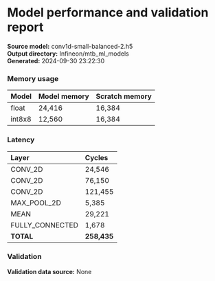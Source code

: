 # Model performance and validation report
**Source model:** conv1d-small-balanced-2.h5  
**Output directory:** Infineon/mtb_ml_models  
**Generated:** 2024-09-30 23:22:30

### Memory usage
| Model | Model memory | Scratch memory |
| :--- | :--- | :--- |
| float | 24,416 | 16,384 |
| int8x8 | 12,560 | 16,384 |

### Latency
| Layer | Cycles |
| :--- | :--- |
| CONV_2D | 24,546 |
| CONV_2D | 76,150 |
| CONV_2D | 121,455 |
| MAX_POOL_2D | 5,385 |
| MEAN | 29,221 |
| FULLY_CONNECTED | 1,678 |
| **TOTAL** | **258,435** |

### Validation
**Validation data source:** None
